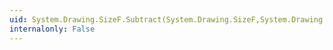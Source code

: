 ```yaml
---
uid: System.Drawing.SizeF.Subtract(System.Drawing.SizeF,System.Drawing.SizeF)
internalonly: False
---
```

